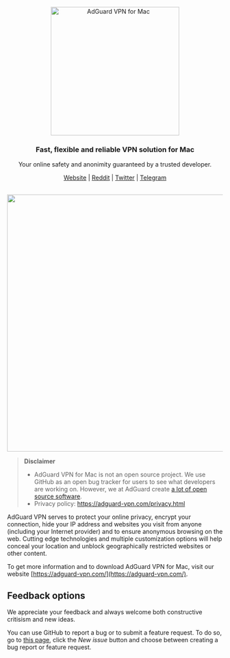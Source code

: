 <p align="center">
  <img src="https://user-images.githubusercontent.com/17472907/94009288-ebc54e00-fdac-11ea-967e-58f2cf615953.png" width="300px" alt="AdGuard VPN for Mac" />
</p>

<h3 align="center">Fast, flexible and reliable VPN solution for Mac</h3>

<p align="center">
  Your online safety and anonimity guaranteed by a trusted developer.
</p>

<p align="center">
    <a href="https://adguard-vpn.com/">Website</a> |
    <a href="https://reddit.com/r/Adguard">Reddit</a> |
    <a href="https://twitter.com/AdGuard">Twitter</a> |
    <a href="https://t.me/adguard_en">Telegram</a>
    <br /><br />
</p>


<p align="center">
<image src="https://user-images.githubusercontent.com/17472907/94008789-3c887700-fdac-11ea-8f89-34ec812a8010.png" width="600">
</p>

<a id="feedback"></a>

> **Disclaimer**
> * AdGuard VPN for Mac is not an open source project. We use GitHub as an open bug tracker for users to see what developers are working on. However, we at AdGuard create [a lot of open source software](https://github.com/search?o=desc&q=topic%3Aopen-source+org%3AAdguardTeam+fork%3Atrue&s=stars&type=Repositories).
> * Privacy policy: https://adguard-vpn.com/privacy.html

AdGuard VPN serves to protect your online privacy, encrypt your connection, hide your IP address and websites you visit from anyone (including your Internet provider) and to ensure anonymous browsing on the web. Cutting edge technologies and multiple customization options will help conceal your location and unblock geographically restricted websites or other content.

To get more information and to download AdGuard VPN for Mac, visit our website [https://adguard-vpn.com/](https://adguard-vpn.com/).

## Feedback options

We appreciate your feedback and always welcome both constructive critisism and new ideas.

You can use GitHub to report a bug or to submit a feature request. To do so, go to [this page](https://github.com/AdguardTeam/AdguardVPNForMac/issues), click the _New issue_ button and choose between creating a bug report or feature request.
